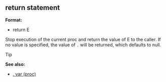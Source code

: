 ## return statement

**Format:**
+   return E


Stop execution of the current proc and return the value of E to
the caller. If no value is specified, the value of `.` will be returned,
which defaults to null.

> [!TIP] 
> **See also:**
> +   [. var (proc)](/ref/proc/var/%2e.md) <!-- -->
